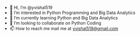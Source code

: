 - 👋 Hi, I’m @yvishal519
- 👀 I’m interested in Python Programming and Big Data Analytics
- 🌱 I’m currently learning Python and Big Data Analytics
- 💞️ I’m looking to collaborate on Python Coding
- 📫 How to reach me mail me at yvishal518@gmail.com

<!---
yvishal519/yvishal519 is a ✨ special ✨ repository because its `README.md` (this file) appears on your GitHub profile.
You can click the Preview link to take a look at your changes.
--->

